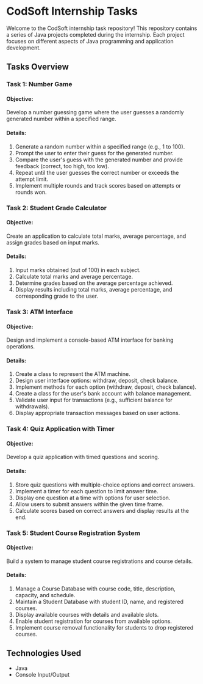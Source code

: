 # CodSoft Internship Tasks

Welcome to the CodSoft internship task repository! This repository contains a series of Java projects completed during the internship. Each project focuses on different aspects of Java programming and application development.

## Tasks Overview

### Task 1: Number Game

#### Objective:
Develop a number guessing game where the user guesses a randomly generated number within a specified range.

#### Details:
1. Generate a random number within a specified range (e.g., 1 to 100).
2. Prompt the user to enter their guess for the generated number.
3. Compare the user's guess with the generated number and provide feedback (correct, too high, too low).
4. Repeat until the user guesses the correct number or exceeds the attempt limit.
5. Implement multiple rounds and track scores based on attempts or rounds won.

### Task 2: Student Grade Calculator

#### Objective:
Create an application to calculate total marks, average percentage, and assign grades based on input marks.

#### Details:
1. Input marks obtained (out of 100) in each subject.
2. Calculate total marks and average percentage.
3. Determine grades based on the average percentage achieved.
4. Display results including total marks, average percentage, and corresponding grade to the user.

### Task 3: ATM Interface

#### Objective:
Design and implement a console-based ATM interface for banking operations.

#### Details:
1. Create a class to represent the ATM machine.
2. Design user interface options: withdraw, deposit, check balance.
3. Implement methods for each option (withdraw, deposit, check balance).
4. Create a class for the user's bank account with balance management.
5. Validate user input for transactions (e.g., sufficient balance for withdrawals).
6. Display appropriate transaction messages based on user actions.

### Task 4: Quiz Application with Timer

#### Objective:
Develop a quiz application with timed questions and scoring.

#### Details:
1. Store quiz questions with multiple-choice options and correct answers.
2. Implement a timer for each question to limit answer time.
3. Display one question at a time with options for user selection.
4. Allow users to submit answers within the given time frame.
5. Calculate scores based on correct answers and display results at the end.

### Task 5: Student Course Registration System

#### Objective:
Build a system to manage student course registrations and course details.

#### Details:
1. Manage a Course Database with course code, title, description, capacity, and schedule.
2. Maintain a Student Database with student ID, name, and registered courses.
3. Display available courses with details and available slots.
4. Enable student registration for courses from available options.
5. Implement course removal functionality for students to drop registered courses.

## Technologies Used

- Java
- Console Input/Output
